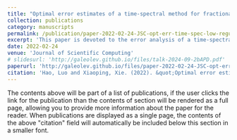 ```yaml
---
title: "Optimal error estimates of a time-spectral method for fractional diffusion problems with low regularity data"
collection: publications
category: manuscripts
permalink: /publication/paper-2022-02-24-JSC-opt-err-time-spec-low-regu
excerpt: 'This paper is devoted to the error analysis of a time-spectral algorithm for fractional diffusion problems of order α (0 <α<1). The solution regularity in the Sobolev space is revisited and new regularity results in the Besov space are established. A time-spectral algorithm is developed which adopts a standard spectral method and a conforming linear finite element method for temporal and spatial discretizations, respectively. Optimal error estimates are derived with nonsmooth data. Particularly, a sharp temporal convergence rate 1 + 2α is shown theoretically and numerically.'
date: 2022-02-24
venue: 'Journal of Scientific Computing'
# slidesurl: 'http://galeolev.github.io/files/talk-2024-09-2bAPD.pdf'
paperurl: 'http://galeolev.github.io/files/paper-2022-02-24-JSC-opt-err-time-spec-low-regu.pdf'
citation: 'Hao, Luo and Xiaoping, Xie. (2022). &quot;Optimal error estimates of a time-spectral method for fractional diffusion problems with low regularity data&quot; <i>J. Sci. Comput</i>. 91(14).'
---
```


The contents above will be part of a list of publications, if the user clicks the link for the publication than the contents of section will be rendered as a full page, allowing you to provide more information about the paper for the reader. When publications are displayed as a single page, the contents of the above "citation" field will automatically be included below this section in a smaller font.
